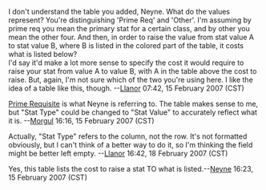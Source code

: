 I don't understand the table you added, Neyne. What do the values
represent? You're distinguishing 'Prime Req' and 'Other'. I'm assuming
by prime req you mean the primary stat for a certain class, and by other
you mean the other four. And then, in order to raise the value from stat
value A to stat value B, where B is listed in the colored part of the
table, it costs what is listed below?  
I'd say it'd make a lot more sense to specify the cost it would require
to raise your stat from value A to value B, with A in the table above
the cost to raise. But, again, I'm not sure which of the two you're
using here. I like the idea of a table like this, though.
--[Llanor](User:MooNFisH "wikilink") 07:42, 15 February 2007 (CST)

[Prime Requisite](Prime_Requisite "wikilink") is what Neyne is referring
to. The table makes sense to me, but "Stat Type" could be changed to
"Stat Value" to accurately reflect what it is.
--[Morgul](User:Morgul "wikilink") 16:16, 15 February 2007 (CST)

  
Actually, "Stat Type" refers to the column, not the row. It's not
formatted obviously, but I can't think of a better way to do it, so I'm
thinking the field might be better left empty.
--[Llanor](User:MooNFisH "wikilink") 16:42, 18 February 2007 (CST)

Yes, this table lists the cost to raise a stat TO what is
listed.--[Neyne](User:Neyne "wikilink") 16:23, 15 February 2007 (CST)
